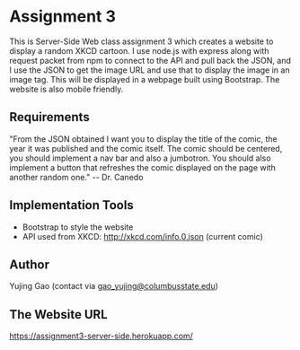 # Assignment 3
This is Server-Side Web class assignment 3 which creates a website to display a random XKCD cartoon.
I use node.js with express along with request packet from npm to connect to the API and pull back the JSON,
and I use the JSON to get the image URL and use that to display the image in an image tag.
This will be displayed in a webpage built using Bootstrap. The website is also mobile friendly.

## Requirements
"From the JSON obtained I want you to display the title of the comic, the year it was published and the comic itself.
The comic should be centered, you should implement a nav bar and also a jumbotron.
You should also implement a button that refreshes the comic displayed on the page with another random one."
                           -- Dr. Canedo
## Implementation Tools
* Bootstrap to style the website
* API used from XKCD: http://xkcd.com/info.0.json (current comic)

## Author
Yujing Gao (contact via gao_yujing@columbusstate.edu)

## The Website URL
https://assignment3-server-side.herokuapp.com/